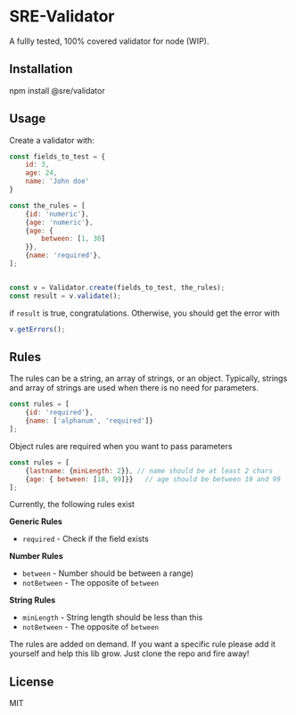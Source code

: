 SRE-Validator
==
A fullly tested, 100% covered validator for node (WIP).

Installation
-
npm install @sre/validator


## Usage
Create a  validator with:
```javascript
const fields_to_test = {
    id: 3,
    age: 24,
    name: 'John doe'
}

const the_rules = [
    {id: 'numeric'},
    {age: 'numeric'},
    {age: {
        between: [1, 30]
    }},
    {name: 'required'},
];


const v = Validator.create(fields_to_test, the_rules);
const result = v.validate();
```

if `result` is true, congratulations. Otherwise, you should get the error with 

```javascript
v.getErrors();
```

## Rules
The rules can be a string, an array of strings, or an object. Typically, strings and array of strings are used when there is no need for parameters.

```javascript
const rules = [
    {id: 'required'},
    {name: ['alphanum', 'required']}
];
```
 
Object rules are required when you want to pass parameters
```javascript
const rules = [
    {lastname: {minLength: 2}}, // name should be at least 2 chars
    {age: { between: [18, 99]}}   // age should be between 19 and 99 
];
``` 


Currently, the following rules exist

**Generic Rules**
- `required` - Check if the field exists


**Number Rules**
- `between` - Number should be between a range)
- `notBetween` - The opposite of `between`


**String Rules**
- `minLength` - String length should be less than this
- `notBetween` - The opposite of `between`


The rules are added on demand. If you want a specific rule please add it yourself and help this lib grow. Just clone the repo and fire away!


## License
MIT


